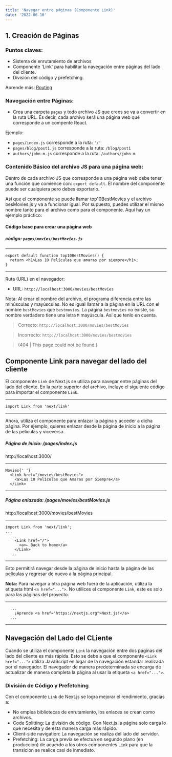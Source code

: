 ```yaml
---
title: 'Navegar entre páginas (Componente Link)'
date: '2022-06-10'
---
```


## **1. Creación de Páginas**

### Puntos claves:
- Sistema de enrutamiento de archivos
- Componente 'Link' para habilitar la navegación entre páginas del lado del cliente.
- División del código y prefetching. 

Aprende más: [Routing](https://nextjs.org/docs/routing/introduction)

### Navegación entre Páginas:

- Crea una carpeta `pages` y todo archivo JS que crees se va a convertir en la ruta URL. Es decir, cada archivo será una página web que corresponde a un compente React.

Ejemplo:
- `pages/index.js`  corresponde a la ruta: `'/'`
- `pages/blog/post1.js` corresponde a la ruta: `/blog/post1` 
- `authors/john-m.js` corresponde a la ruta: `/authors/john-m` 


### Contenido Básico del archivo JS para una página web:

Dentro de cada archivo JS que corresponde a una página web debe tener una función que comience con: `export default`. El nombre del componente puede ser cualquiera pero debes exportarlo. ´

Así que el componente se puede llamar top10BestMovies y el archivo besMovies.js y va a funcionar igual. Por supuesto, puedes utilizar el mismo nombre tanto para el archivo como para el componente. Aquí hay un ejemplo práctico: 

#### Código base para crear una página web 
##### código: `pages/movies/bestMovies.js`
---
``` 
export default function top10BestMovies() {
  return <h1>Las 10 Películas que amaras por siempre</h1>;
} 
``` 
---
Ruta (URL) en el navegador:
- URL: `http://localhost:3000/movies/bestMovies`

Nota: Al crear el nombre del archivo, el programa diferencia entre las minúsculas y mayúsculas. No es igual llamar a la página en la URL con el nombre `bestMovies` que `bestmovies`. La página `bestmovies` no existe, su nombre verdadero tiene una letra `M` mayúscula. Así que tenlo en cuenta.  

>Correcto:
>`http://localhost:3000/movies/bestMovies` 

>Incorrecto:
>`http://localhost:3000/movies/bestmovies`

  > (404 | This page could not be found.)

## Componente Link para navegar del lado del cliente

El componente `Link` de Next.js se utiliza para navegar entre páginas del lado del cliente. En la parte superior del archivo, incluye el siguiente código para importar el componente `Link`.

---
```
import Link from 'next/link'
```
---

Ahora, utiliza el componente para enlazar la página y acceder a dicha página. Por ejemplo, quieres enlazar desde la página de inicio a la página de las peliculas y viceversa. 

##### Página de Inicio: /pages/index.js
http://localhost:3000/

---
```
Movies{' '}
  <Link href="/movies/bestMovies">
    <a>Las 10 Películas que Amaras por Siempre</a>
  </Link>
```
---

##### Página enlazada: /pages/movies/bestMovies.js
http://localhost:3000/movies/bestMovies

---
```
import Link from 'next/link';
...    
  ...
    <Link href="/">
      <a>← Back to home</a>
    </Link>
  ...
```
---

Esto permitirá navegar desde la página de inicio hasta la página de las películas y regresar de nuevo a la página principal.

**Nota:** Para navegar a otra página web fuera de la aplicación, utiliza la etiqueta html `<a href="...">`. No utilices el componente `Link`, este es solo para las páginas del proyecto.  

---
```
  ...
    ¡Aprende <a href="https://nextjs.org">Next.js!</a>
  ...
```
---

## Navegación del Lado del CLiente

Cuando se utiliza el componente `Link` la navegación entre dos páginas del lado del cliente es más rápida. Esto se debe a que el componente `<Link href="...">` utiliza JavaScript en lugar de la navegación estandar realizada por el navegador. El navegador de manera predeterminada se encarga de actualizar de manera completa la página al usar la etiqueta `<a href="...">`.

### División de Código y Prefetching

Con el componente `Link` de Next.js se logra mejorar el rendimiento, gracias a:

- No emplea bibliotecas de enrutamiento, los enlaces se crean como archivos.
- Code Splitting: La división de código. Con Next.js la página solo carga lo que necesita y de esta manera carga más rápido.
- Client-side navigation: La navegación se realiza del lado del servidor.
- Prefetching: La carga previa se efectua en segundo plano (en producción) de acuerdo a los otros componentes `Link` para que la transición se realice casi de inmediato.















